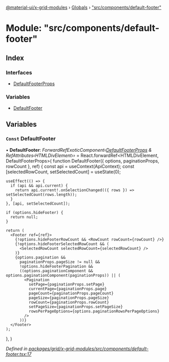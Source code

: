 [@material-ui/x-grid-modules](../README.md) › [Globals](../globals.md) › ["src/components/default-footer"](_src_components_default_footer_.md)

# Module: "src/components/default-footer"

## Index

### Interfaces

* [DefaultFooterProps](../interfaces/_src_components_default_footer_.defaultfooterprops.md)

### Variables

* [DefaultFooter](_src_components_default_footer_.md#const-defaultfooter)

## Variables

### `Const` DefaultFooter

• **DefaultFooter**: *ForwardRefExoticComponent‹[DefaultFooterProps](../interfaces/_src_components_default_footer_.defaultfooterprops.md) & RefAttributes‹HTMLDivElement››* = React.forwardRef<HTMLDivElement, DefaultFooterProps>(
  function DefaultFooter({ options, paginationProps, rowCount }, ref) {
    const api = useContext(ApiContext);
    const [selectedRowCount, setSelectedCount] = useState(0);

    useEffect(() => {
      if (api && api.current) {
        return api.current!.onSelectionChanged(({ rows }) => setSelectedCount(rows.length));
      }
    }, [api, setSelectedCount]);

    if (options.hideFooter) {
      return null;
    }

    return (
      <Footer ref={ref}>
        {!options.hideFooterRowCount && <RowCount rowCount={rowCount} />}
        {!options.hideFooterSelectedRowCount && (
          <SelectedRowCount selectedRowCount={selectedRowCount} />
        )}
        {options.pagination &&
          paginationProps.pageSize != null &&
          !options.hideFooterPagination &&
          ((options.paginationComponent && options.paginationComponent(paginationProps)) || (
            <Pagination
              setPage={paginationProps.setPage}
              currentPage={paginationProps.page}
              pageCount={paginationProps.pageCount}
              pageSize={paginationProps.pageSize}
              rowCount={paginationProps.rowCount}
              setPageSize={paginationProps.setPageSize}
              rowsPerPageOptions={options.paginationRowsPerPageOptions}
            />
          ))}
      </Footer>
    );
  },
)

*Defined in [packages/grid/x-grid-modules/src/components/default-footer.tsx:17](https://github.com/mui-org/material-ui-x/blob/a679779/packages/grid/x-grid-modules/src/components/default-footer.tsx#L17)*
